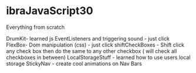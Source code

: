 # ibraJavaScript30
Everything from scratch

DrumKit- learned js EventListeners and triggering sound - just click
FlexBox- Dom manipulation (css) - just click
shiftCheckBoxes - Shift click any check box then do the same to any other checkbox ( will check all checkboxes in between)
LocalStorageStuff - learned how to use users local storage
StickyNav - create cool animations on Nav Bars
